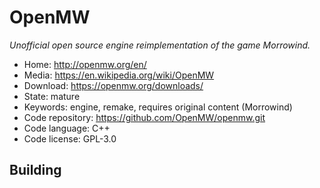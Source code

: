 # OpenMW

_Unofficial open source engine reimplementation of the game Morrowind._

- Home: http://openmw.org/en/
- Media: https://en.wikipedia.org/wiki/OpenMW
- Download: https://openmw.org/downloads/
- State: mature
- Keywords: engine, remake, requires original content (Morrowind)
- Code repository: https://github.com/OpenMW/openmw.git
- Code language: C++
- Code license: GPL-3.0

## Building

